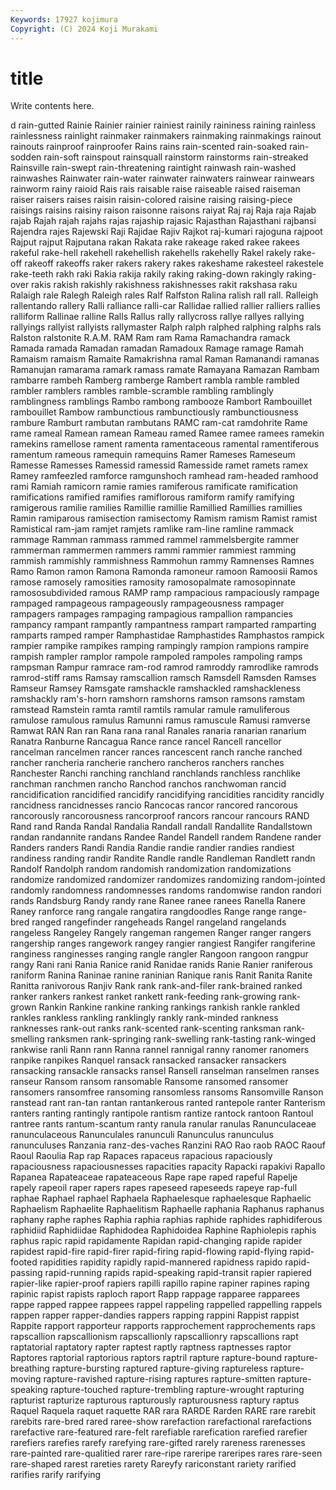 ```yaml
---
Keywords: 17927 kojimura
Copyright: (C) 2024 Koji Murakami
---
```


# title

Write contents here.



d rain-gutted Rainie Rainier rainier rainiest rainily raininess raining
rainless rainlessness rainlight rainmaker rainmakers rainmaking rainmakings rainout rainouts rainproof
rainproofer Rains rains rain-scented rain-soaked rain-sodden rain-soft rainspout rainsquall rainstorm
rainstorms rain-streaked Rainsville rain-swept rain-threatening raintight rainwash rain-washed rainwashes Rainwater
rain-water rainwater rainwaters rainwear rainwears rainworm rainy raioid Rais rais
raisable raise raiseable raised raiseman raiser raisers raises raisin raisin-colored
raisine raising raising-piece raisings raisins raisiny raison raisonne raisons raiyat
Raj raj Raja raja Rajab rajab Rajah rajah rajahs rajas
rajaship rajasic Rajasthan Rajasthani rajbansi Rajendra rajes Rajewski Raji Rajidae
Rajiv Rajkot raj-kumari rajoguna rajpoot Rajput rajput Rajputana rakan Rakata
rake rakeage raked rakee rakees rakeful rake-hell rakehell rakehellish rakehells
rakehelly Rakel rakely rake-off rakeoff rakeoffs raker rakers rakery rakes
rakeshame rakesteel rakestele rake-teeth rakh raki Rakia rakija rakily raking
raking-down rakingly raking-over rakis rakish rakishly rakishness rakishnesses rakit rakshasa
raku Ralaigh rale Ralegh Raleigh rales Ralf Ralfston Ralina ralish
rall rall. Ralleigh rallentando rallery Ralli ralliance ralli-car Rallidae rallied
rallier ralliers rallies ralliform Rallinae ralline Ralls Rallus rally rallycross
rallye rallyes rallying rallyings rallyist rallyists rallymaster Ralph ralph ralphed
ralphing ralphs rals Ralston ralstonite R.A.M. RAM Ram ram Rama
Ramachandra ramack Ramada ramada Ramadan ramadan Ramadoux Ramage ramage Ramah
Ramaism ramaism Ramaite Ramakrishna ramal Raman Ramanandi ramanas Ramanujan ramarama
ramark ramass ramate Ramayana Ramazan Rambam rambarre rambeh Ramberg ramberge
Rambert rambla ramble rambled rambler ramblers rambles ramble-scramble rambling ramblingly
ramblingness ramblings Rambo rambong rambooze Rambort Rambouillet rambouillet Rambow rambunctious
rambunctiously rambunctiousness rambure Ramburt rambutan rambutans RAMC ram-cat ramdohrite Rame
rame rameal Ramean ramean Rameau ramed Ramee ramee ramees ramekin
ramekins ramellose rament ramenta ramentaceous ramental ramentiferous ramentum rameous ramequin
ramequins Ramer Rameses Rameseum Ramesse Ramesses Ramessid ramessid Ramesside ramet
ramets ramex Ramey ramfeezled ramforce ramgunshoch ramhead ram-headed ramhood rami
Ramiah ramicorn ramie ramies ramiferous ramificate ramification ramifications ramified ramifies
ramiflorous ramiform ramify ramifying ramigerous ramilie ramilies Ramillie ramillie Ramillied
Ramillies ramillies Ramin ramiparous ramisection ramisectomy Ramism ramism Ramist ramist
Ramistical ram-jam ramjet ramjets ramlike ram-line ramline rammack rammage Ramman
rammass rammed rammel rammelsbergite rammer rammerman rammermen rammers rammi rammier
rammiest ramming rammish rammishly rammishness Rammohun rammy Ramnenses Ramnes Ramo
Ramon ramon Ramona Ramonda ramoneur ramoon Ramoosii Ramos ramose ramosely
ramosities ramosity ramosopalmate ramosopinnate ramososubdivided ramous RAMP ramp rampacious rampaciously
rampage rampaged rampageous rampageously rampageousness rampager rampagers rampages rampaging rampagious
rampallion rampancies rampancy rampant rampantly rampantness rampart ramparted ramparting ramparts
ramped ramper Ramphastidae Ramphastides Ramphastos rampick rampier rampike rampikes ramping
rampingly rampion rampions rampire rampish rampler ramplor rampole rampoled rampoles
rampoling ramps rampsman Rampur ramrace ram-rod ramrod ramroddy ramrodlike ramrods
ramrod-stiff rams Ramsay ramscallion ramsch Ramsdell Ramsden Ramses Ramseur Ramsey
Ramsgate ramshackle ramshackled ramshackleness ramshackly ram's-horn ramshorn ramshorns ramson ramsons
ramstam ramstead Ramstein ramta ramtil ramtils ramular ramule ramuliferous ramulose
ramulous ramulus Ramunni ramus ramuscule Ramusi ramverse Ramwat RAN Ran
ran Rana rana ranal Ranales ranaria ranarian ranarium Ranatra Ranburne
Rancagua Rance rance rancel Rancell rancellor rancelman rancelmen rancer rances
rancescent ranch ranche ranched rancher rancheria rancherie ranchero rancheros ranchers
ranches Ranchester Ranchi ranching ranchland ranchlands ranchless ranchlike ranchman ranchmen
rancho Ranchod ranchos ranchwoman rancid rancidification rancidified rancidify rancidifying rancidities
rancidity rancidly rancidness rancidnesses rancio Rancocas rancor rancored rancorous rancorously
rancorousness rancorproof rancors rancour rancours RAND Rand rand Randa Randal
Randalia Randall randall Randallite Randallstown randan randannite randans Randee Randel
Randell randem Randene rander Randers randers Randi Randia Randie randie
randier randies randiest randiness randing randir Randite Randle randle Randleman
Randlett randn Randolf Randolph random randomish randomization randomizations randomize randomized
randomizer randomizes randomizing random-jointed randomly randomness randomnesses randoms randomwise randon
randori rands Randsburg Randy randy rane Ranee ranee ranees Ranella
Ranere Raney ranforce rang rangale rangatira rangdoodles Range range range-bred
ranged rangefinder rangeheads Rangel rangeland rangelands rangeless Rangeley Rangely rangeman
rangemen Ranger ranger rangers rangership ranges rangework rangey rangier rangiest
Rangifer rangiferine ranginess ranginesses ranging rangle rangler Rangoon rangoon rangpur
rangy Rani rani Rania Ranice ranid Ranidae ranids Ranie Ranier
raniferous raniform Ranina Raninae ranine raninian Ranique ranis Ranit Ranita
Ranite Ranitta ranivorous Ranjiv Rank rank rank-and-filer rank-brained ranked ranker
rankers rankest ranket rankett rank-feeding rank-growing rank-grown Rankin Rankine rankine
ranking rankings rankish rankle rankled rankles rankless rankling ranklingly rankly
rank-minded rankness ranknesses rank-out ranks rank-scented rank-scenting ranksman rank-smelling ranksmen
rank-springing rank-swelling rank-tasting rank-winged rankwise ranli Rann rann Ranna rannel
rannigal ranny ranomer ranomers ranpike ranpikes Ranquel ransack ransacked ransacker
ransackers ransacking ransackle ransacks ransel Ransell ranselman ranselmen ranses ranseur
Ransom ransom ransomable Ransome ransomed ransomer ransomers ransomfree ransoming ransomless
ransoms Ransomville Ranson ranstead rant ran-tan rantan rantankerous ranted rantepole
ranter Ranterism ranters ranting rantingly rantipole rantism rantize rantock rantoon
Rantoul rantree rants rantum-scantum ranty ranula ranular ranulas Ranunculaceae ranunculaceous
Ranunculales ranunculi Ranunculus ranunculus ranunculuses Ranzania ranz-des-vaches Ranzini RAO Rao
raob RAOC Raouf Raoul Raoulia Rap rap Rapaces rapaceus rapacious
rapaciously rapaciousness rapaciousnesses rapacities rapacity Rapacki rapakivi Rapallo Rapanea Rapateaceae
rapateaceous Rape rape raped rapeful Rapelje rapely rapeoil raper rapers
rapes rapeseed rapeseeds rapeye rap-full raphae Raphael raphael Raphaela Raphaelesque
raphaelesque Raphaelic Raphaelism Raphaelite Raphaelitism Raphaelle raphania Raphanus raphanus raphany
raphe raphes Raphia raphia raphias raphide raphides raphidiferous raphidiid Raphidiidae
Raphidodea Raphidoidea Raphine Raphiolepis raphis raphus rapic rapid rapidamente Rapidan
rapid-changing rapide rapider rapidest rapid-fire rapid-firer rapid-firing rapid-flowing rapid-flying rapid-footed
rapidities rapidity rapidly rapid-mannered rapidness rapido rapid-passing rapid-running rapids rapid-speaking
rapid-transit rapier rapiered rapier-like rapier-proof rapiers rapilli rapillo rapine rapiner
rapines raping rapinic rapist rapists raploch raport Rapp rappage rapparee
rapparees rappe rapped rappee rappees rappel rappeling rappelled rappelling rappels
rappen rapper rapper-dandies rappers rapping rappini Rappist rappist Rappite rapport
rapporteur rapports rapprochement rapprochements raps rapscallion rapscallionism rapscallionly rapscallionry rapscallions
rapt raptatorial raptatory rapter raptest raptly raptness raptnesses raptor Raptores
raptorial raptorious raptors raptril rapture rapture-bound rapture-breathing rapture-bursting raptured rapture-giving
raptureless rapture-moving rapture-ravished rapture-rising raptures rapture-smitten rapture-speaking rapture-touched rapture-trembling rapture-wrought
rapturing rapturist rapturize rapturous rapturously rapturousness raptury raptus Raquel Raquela
raquet raquette RAR rara RARDE Rarden RARE rare rarebit rarebits
rare-bred rared raree-show rarefaction rarefactional rarefactions rarefactive rare-featured rare-felt rarefiable
rarefication rarefied rarefier rarefiers rarefies rarefy rarefying rare-gifted rarely rareness
rarenesses rare-painted rare-qualitied rarer rare-ripe rareripe rareripes rares rare-seen rare-shaped
rarest rareties rarety Rareyfy rariconstant rariety rarified rarifies rarify rarifying
